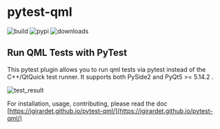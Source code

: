 # pytest-qml

![build](https://github.com/jgirardet/pytest-qml/workflows/build/badge.svg?branch=master)
![pypi](https://img.shields.io/pypi/v/pytest-qml.svg)
![downloads](https://static.pepy.tech/badge/pytest-qml)

## Run QML Tests with PyTest

This pytest plugin allows you to run qml tests via pytest 
instead of the C++/QtQuick test runner. It supports both PySide2 and PyQt5 >= 5.14.2 .

![test_result](docs/test_result.png)

For installation, usage, contributing, please read the doc  [https://jgirardet.github.io/pytest-qml/](https://jgirardet.github.io/pytest-qml/)
